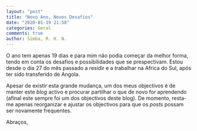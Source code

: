 ```yaml
---
layout: "post"
title: "Novo Ano, Novos Desafios"
date: "2020-01-19 21:58"
categories: Geral
comments: true
author: Simba, R. H. N.
---
```

O ano tem apenas 19 dias e para mim não podia começar da melhor forma, tendo em conta os desafios e possibilidades que se prespectivam. Estou desde o dia 27 do mês passado a residir e a trabalhar na Africa do Sul, após ter sido transferido de Angola.

Apesar de existir esta grande mudança, um dos meus objectivos é de manter este *blog* activo e procurar partilhar o que de novo for aprendendo (afinal este sempre foi um dos objectivos deste blog). De momento, resta-me apenas reorganizar e ajustar os objectivos para que os *posts* possam ser novamente frequentes.


Abraços,
